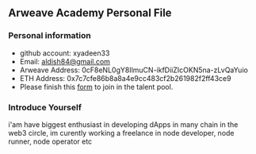 ## Arweave Academy Personal File

### Personal information

- github account: xyadeen33
- Email: aldish84@gmail.com
- Arweave Address: 0cF8eNL0gY8IlmuCN-ikfDiiZIcOKN5na-zLvQaYuio
- ETH Address: 0x7c7cfe86b8a8a4e9cc483cf2b261982f2ff43ce9
- Please finish this [form](https://docs.google.com/forms/d/e/1FAIpQLSfWA5fIIcBgmRppm3jNz5vmf9Mai_QMVil-2pO4r7YKn_Zhtw/viewform?usp=sf_link) to join in the talent pool.

### Introduce Yourself
 i'am have biggest enthusiast in developing dApps in many chain in the web3 circle, im curently working a freelance in node developer, node runner, node operator etc

